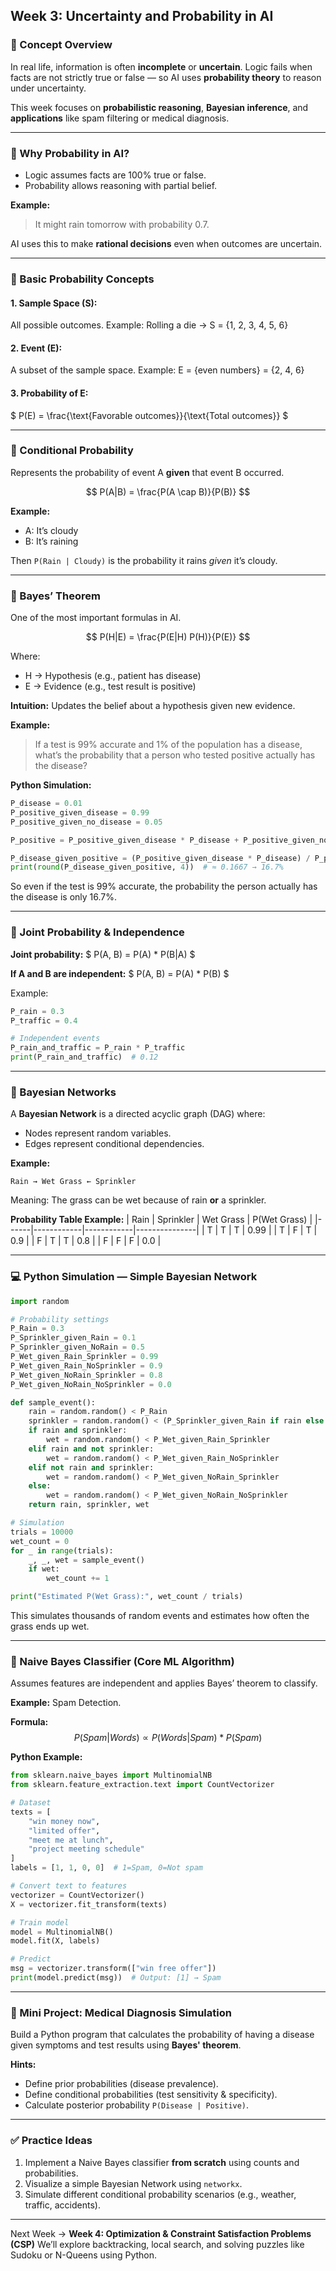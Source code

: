 ## Week 3: Uncertainty and Probability in AI

### 🧠 Concept Overview
In real life, information is often **incomplete** or **uncertain**. Logic fails when facts are not strictly true or false — so AI uses **probability theory** to reason under uncertainty.

This week focuses on **probabilistic reasoning**, **Bayesian inference**, and **applications** like spam filtering or medical diagnosis.

---

### 🔹 Why Probability in AI?
- Logic assumes facts are 100% true or false.
- Probability allows reasoning with partial belief.

**Example:**
> It might rain tomorrow with probability 0.7.

AI uses this to make **rational decisions** even when outcomes are uncertain.

---

### 🔹 Basic Probability Concepts

#### 1. **Sample Space (S):**
All possible outcomes.
Example: Rolling a die → S = {1, 2, 3, 4, 5, 6}

#### 2. **Event (E):**
A subset of the sample space.
Example: E = {even numbers} = {2, 4, 6}

#### 3. **Probability of E:**
$ P(E) = \frac{\text{Favorable outcomes}}{\text{Total outcomes}} $

---

### 🔹 Conditional Probability
Represents the probability of event A **given** that event B occurred.

$$ P(A|B) = \frac{P(A \cap B)}{P(B)} $$

**Example:**
- A: It’s cloudy
- B: It’s raining

Then `P(Rain | Cloudy)` is the probability it rains *given* it’s cloudy.

---

### 🔹 Bayes’ Theorem
One of the most important formulas in AI.

$$ P(H|E) = \frac{P(E|H) P(H)}{P(E)} $$

Where:
- H → Hypothesis (e.g., patient has disease)
- E → Evidence (e.g., test result is positive)

**Intuition:**
Updates the belief about a hypothesis given new evidence.

**Example:**
> If a test is 99% accurate and 1% of the population has a disease, what’s the probability that a person who tested positive actually has the disease?

**Python Simulation:**
```python
P_disease = 0.01
P_positive_given_disease = 0.99
P_positive_given_no_disease = 0.05

P_positive = P_positive_given_disease * P_disease + P_positive_given_no_disease * (1 - P_disease)

P_disease_given_positive = (P_positive_given_disease * P_disease) / P_positive
print(round(P_disease_given_positive, 4))  # ≈ 0.1667 → 16.7%
```

So even if the test is 99% accurate, the probability the person actually has the disease is only 16.7%.

---

### 🔹 Joint Probability & Independence

**Joint probability:** $ P(A, B) = P(A) * P(B|A) $

**If A and B are independent:** $ P(A, B) = P(A) * P(B) $

Example:
```python
P_rain = 0.3
P_traffic = 0.4

# Independent events
P_rain_and_traffic = P_rain * P_traffic
print(P_rain_and_traffic)  # 0.12
```

---

### 🔹 Bayesian Networks
A **Bayesian Network** is a directed acyclic graph (DAG) where:
- Nodes represent random variables.
- Edges represent conditional dependencies.

**Example:**
```
Rain → Wet Grass ← Sprinkler
```

Meaning: The grass can be wet because of rain **or** a sprinkler.

**Probability Table Example:**
| Rain | Sprinkler | Wet Grass | P(Wet Grass) |
|------|------------|------------|---------------|
| T | T | T | 0.99 |
| T | F | T | 0.9  |
| F | T | T | 0.8  |
| F | F | F | 0.0  |

---

### 💻 Python Simulation — Simple Bayesian Network
```python
import random

# Probability settings
P_Rain = 0.3
P_Sprinkler_given_Rain = 0.1
P_Sprinkler_given_NoRain = 0.5
P_Wet_given_Rain_Sprinkler = 0.99
P_Wet_given_Rain_NoSprinkler = 0.9
P_Wet_given_NoRain_Sprinkler = 0.8
P_Wet_given_NoRain_NoSprinkler = 0.0

def sample_event():
    rain = random.random() < P_Rain
    sprinkler = random.random() < (P_Sprinkler_given_Rain if rain else P_Sprinkler_given_NoRain)
    if rain and sprinkler:
        wet = random.random() < P_Wet_given_Rain_Sprinkler
    elif rain and not sprinkler:
        wet = random.random() < P_Wet_given_Rain_NoSprinkler
    elif not rain and sprinkler:
        wet = random.random() < P_Wet_given_NoRain_Sprinkler
    else:
        wet = random.random() < P_Wet_given_NoRain_NoSprinkler
    return rain, sprinkler, wet

# Simulation
trials = 10000
wet_count = 0
for _ in range(trials):
    _, _, wet = sample_event()
    if wet:
        wet_count += 1

print("Estimated P(Wet Grass):", wet_count / trials)
```
This simulates thousands of random events and estimates how often the grass ends up wet.

---

### 🔹 Naive Bayes Classifier (Core ML Algorithm)
Assumes features are independent and applies Bayes’ theorem to classify.

**Example:** Spam Detection.

**Formula:**
$$ P(Spam | Words) ∝ P(Words | Spam) * P(Spam) $$

**Python Example:**
```python
from sklearn.naive_bayes import MultinomialNB
from sklearn.feature_extraction.text import CountVectorizer

# Dataset
texts = [
    "win money now",
    "limited offer",
    "meet me at lunch",
    "project meeting schedule"
]
labels = [1, 1, 0, 0]  # 1=Spam, 0=Not spam

# Convert text to features
vectorizer = CountVectorizer()
X = vectorizer.fit_transform(texts)

# Train model
model = MultinomialNB()
model.fit(X, labels)

# Predict
msg = vectorizer.transform(["win free offer"])
print(model.predict(msg))  # Output: [1] → Spam
```

---

### 🧩 Mini Project: Medical Diagnosis Simulation
Build a Python program that calculates the probability of having a disease given symptoms and test results using **Bayes' theorem**.

**Hints:**
- Define prior probabilities (disease prevalence).
- Define conditional probabilities (test sensitivity & specificity).
- Calculate posterior probability `P(Disease | Positive)`.

---

### ✅ Practice Ideas
1. Implement a Naive Bayes classifier **from scratch** using counts and probabilities.
2. Visualize a simple Bayesian Network using `networkx`.
3. Simulate different conditional probability scenarios (e.g., weather, traffic, accidents).

---

Next Week → **Week 4: Optimization & Constraint Satisfaction Problems (CSP)**
We’ll explore backtracking, local search, and solving puzzles like Sudoku or N-Queens using Python.